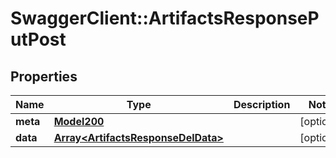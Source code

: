# SwaggerClient::ArtifactsResponsePutPost

## Properties
Name | Type | Description | Notes
------------ | ------------- | ------------- | -------------
**meta** | [**Model200**](Model200.md) |  | [optional] 
**data** | [**Array&lt;ArtifactsResponseDelData&gt;**](ArtifactsResponseDelData.md) |  | [optional] 

